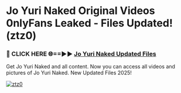 # Jo Yuri Naked Original Videos 0nlyFans Leaked - Files Updated! (ztz0)

<h3>🔴 CLICK HERE 🌐==►► <a href="https://tinyurl.com/yckcrads" rel="nofollow">Jo Yuri Naked Updated Files</a></h3>

Get Jo Yuri Naked and all content. Now you can access all videos and pictures of Jo Yuri Naked. New Updated Files 2025!

[![ztz0](https://i.imgur.com/hpKpOFt.gif)](https://tinyurl.com/yckcrads)
